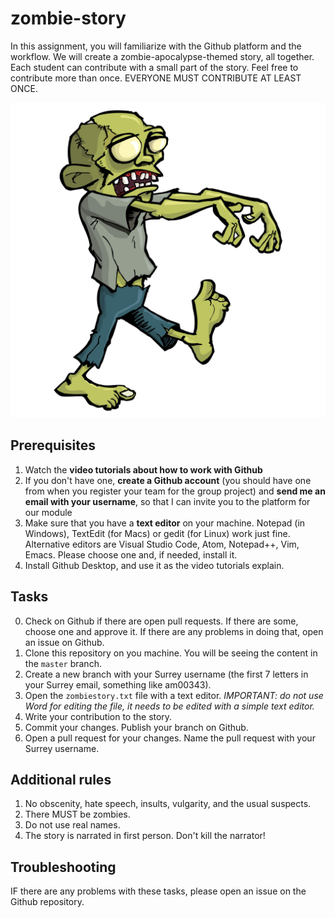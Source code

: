 # zombie-story

In this assignment, you will familiarize with the Github platform and the workflow. We will create a zombie-apocalypse-themed story, all together. Each student can contribute with a small part of the story. Feel free to contribute more than once. EVERYONE MUST CONTRIBUTE AT LEAST ONCE.

<img src='zombie.jpg'>

## Prerequisites

1. Watch the **video tutorials about how to work with Github**
2. If you don't have one, **create a Github account** (you should have one from when you register your team for the group project) and **send me an email with your username**, so that I can invite you to the platform for our module
3. Make sure that you have a **text editor** on your machine. Notepad (in Windows), TextEdit (for Macs) or gedit (for Linux) work just fine. Alternative editors are Visual Studio Code, Atom, Notepad++, Vim, Emacs. Please choose one and, if needed, install it.
4. Install Github Desktop, and use it as the video tutorials explain.

## Tasks

0. Check on Github if there are open pull requests. If there are some, choose one and approve it. If there are any problems in doing that, open an issue on Github. 
1. Clone this repository on you machine. You will be seeing the content in the ```master``` branch.
2. Create a new branch with your Surrey username (the first 7 letters in your Surrey email, something like am00343).
3. Open the ```zombiestory.txt``` file with a text editor. *IMPORTANT: do not use Word for editing the file, it needs to be edited with a simple text editor.*
4. Write your contribution to the story.
5. Commit your changes. Publish your branch on Github. 
6. Open a pull request for your changes. Name the pull request with your Surrey username. 

## Additional rules

1. No obscenity, hate speech, insults, vulgarity, and the usual suspects.
2. There MUST be zombies.
3. Do not use real names.
4. The story is narrated in first person. Don't kill the narrator!

## Troubleshooting

IF there are any problems with these tasks, please open an issue on the Github repository. 